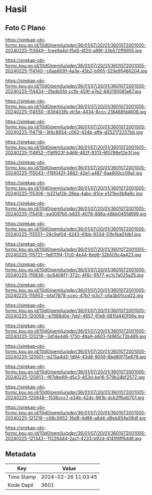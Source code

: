 # Hasil

## Foto C Plano

https://sirekap-obj-formc.kpu.go.id/10d0/pemilu/pdpr/36/01/07/20/01/3601072001005-20240225-113949--1cee9a4d-f5d5-4f20-a99f-33b572ff8955.jpg

https://sirekap-obj-formc.kpu.go.id/10d0/pemilu/pdpr/36/01/07/20/01/3601072001005-20240225-114140--c6ae8091-4a3e-45b2-b905-329e95466204.jpg

https://sirekap-obj-formc.kpu.go.id/10d0/pemilu/pdpr/36/01/07/20/01/3601072001005-20240225-114434--0fadb5fd-ccfb-459f-a7e2-683190081a67.jpg

https://sirekap-obj-formc.kpu.go.id/10d0/pemilu/pdpr/36/01/07/20/01/3601072001005-20240225-114550--839403fb-dc5e-4434-8ccc-218468fd4606.jpg

https://sirekap-obj-formc.kpu.go.id/10d0/pemilu/pdpr/36/01/07/20/01/3601072001005-20240225-114716--3f4c8654-c062-424b-affe-d252172257bb.jpg

https://sirekap-obj-formc.kpu.go.id/10d0/pemilu/pdpr/36/01/07/20/01/3601072001005-20240225-114852--f1df923f-b468-462f-9313-6f0786e12e3f.jpg

https://sirekap-obj-formc.kpu.go.id/10d0/pemilu/pdpr/36/01/07/20/01/3601072001005-20240225-115043--f19f042f-3982-42e1-a487-6aa800cc09a1.jpg

https://sirekap-obj-formc.kpu.go.id/10d0/pemilu/pdpr/36/01/07/20/01/3601072001005-20240225-115306--b221a12b-28ea-4abc-81ce-e121be3b8a9c.jpg

https://sirekap-obj-formc.kpu.go.id/10d0/pemilu/pdpr/36/01/07/20/01/3601072001005-20240225-115418--ea0097b5-b825-4078-888a-e8bb045fd699.jpg

https://sirekap-obj-formc.kpu.go.id/10d0/pemilu/pdpr/36/01/07/20/01/3601072001005-20240225-115551--29c9af04-4243-41bb-9334-51fe1ba01db1.jpg

https://sirekap-obj-formc.kpu.go.id/10d0/pemilu/pdpr/36/01/07/20/01/3601072001005-20240225-115721--fe8111f4-17c0-4e44-8ed8-32b505c4a423.jpg

https://sirekap-obj-formc.kpu.go.id/10d0/pemilu/pdpr/36/01/07/20/01/3601072001005-20240225-115836--bc6408f7-372c-4f6c-9577-ec1c7a025a25.jpg

https://sirekap-obj-formc.kpu.go.id/10d0/pemilu/pdpr/36/01/07/20/01/3601072001005-20240225-115953--bfa17878-ccec-47b7-b3c7-c6a3b01ccd22.jpg

https://sirekap-obj-formc.kpu.go.id/10d0/pemilu/pdpr/36/01/07/20/01/3601072001005-20240225-120058--e7988d0e-7eb1-4657-91e8-681fd440f06e.jpg

https://sirekap-obj-formc.kpu.go.id/10d0/pemilu/pdpr/36/01/07/20/01/3601072001005-20240225-120218--3d14e4d6-1750-48a9-b603-fd965c72b489.jpg

https://sirekap-obj-formc.kpu.go.id/10d0/pemilu/pdpr/36/01/07/20/01/3601072001005-20240225-120501--b215a4d3-1d94-43d8-9059-8bd80f75e678.jpg

https://sirekap-obj-formc.kpu.go.id/10d0/pemilu/pdpr/36/01/07/20/01/3601072001005-20240225-120813--f67dbe89-d5c3-453d-be16-579b24bf2572.jpg

https://sirekap-obj-formc.kpu.go.id/10d0/pemilu/pdpr/36/01/07/20/01/3601072001005-20240225-120948--1536ccc7-e34b-42dc-961b-dcb2ffbd0701.jpg

https://sirekap-obj-formc.kpu.go.id/10d0/pemilu/pdpr/36/01/07/20/01/3601072001005-20240225-121219--c68c5652-16d8-4d86-a8d4-d9eb854e08df.jpg

https://sirekap-obj-formc.kpu.go.id/10d0/pemilu/pdpr/36/01/07/20/01/3601072001005-20240225-121343--11226444-2acf-4233-b92d-4141f6ff6dd8.jpg


## Metadata

| Key        | Value               |
| ---------- | ------------------- |
| Time Stamp | 2024-02-26 11:03:45 |
| Kode Dapil | 3601                |




